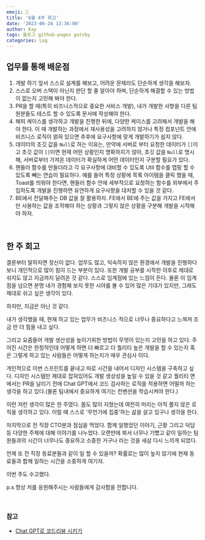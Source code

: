 ```yaml
---
emoji: 👋
title: '6월 4주 회고'
date: '2023-06-24 13:36:00'
author: Kay
tags: 블로그 github-pages gatsby
categories: Log
---
```


## 업무를 통해 배운점

1. 개발 하기 앞서 스스로 설계를 해보고, 어려운 문제라도 단순하게 생각을 해보자.
2. 스스로 오버 스택이 아닌지 판단 할 줄 알아야 하며, 단순하게 해결할 수 있는 방법이 없는지 고민해 봐야 한다.
3. PR을 할 때(특히 비즈니스적으로 중요한 서비스 개발), 내가 개발한 사항을 다른 팀원분들도 테스트 할 수 있도록 문서에 작성해야 한다.
4. 해피 케이스를 생각하고 개발을 진행한 뒤에, 다양한 케이스를 고려해서 개발을 해야 한다. 이 때 개발하는 과정에서 재사용성을 고려하지 않거나 특정 컴포넌트 안에 비즈니스 로직이 얽혀 있으면 추후에 요구사항에 맞게 개발하기가 쉽지 않다.
5. 데이터의 초깃 값을 `Null`로 하는 이유는, 만약에 서버로 부터 요청한 데이터가 `[]`이고 초깃 값이 `[]`이면 현재 어떤 상황인지 명확하지가 않아, 초깃 값을 `Null`로 명시해, 서버로부터 가져온 데이터가 확실하게 어떤 데이터인지 구분할 필요가 있다.
6. 핸들러 함수를 만들더라고 각 요구사항에 대비할 수 있도록 Util 함수를 맵핑 할 수 있도록 빼는 연습이 필요하다. 예를 들어 특정 상황에 목록 아이템을 클릭 했을 때, Toast를 띄워야 한다면, 핸들러 함수 안에 세부적으로 요청하는 함수를 외부에서 주입하도록 개발을 진행하면 유연하게 요구사항을 대처할 수 있을 것 같다.
7. BE에서 전달해주는 DB 값을 잘 활용하자. FE에서 BE에 주는 값을 가지고 FE에서만 사용하는 값을 조작해야 하는 상황과 그렇지 않은 상황을 구분해 개발을 시작해야 하자.

<br>

## 한 주 회고

결론부터 말하자면 정신이 없다. 업무도 많고, 익숙하지 않은 환경에서 개발을 진행하다보니 개인적으로 많이 힘이 드는 부분이 있다. 또한 개발 공부를 시작한 이후로 제대로 쉬지도 않고 지금까지 달려온 것 같다. 스스로 임계점에 있는 느낌이 든다. 물론 이 임계점을 넘으면 분명 내가 경험해 보지 못한 시야를 볼 수 있어 많은 기대가 있지만, 그래도 제대로 쉬고 싶은 생각이 있다.

하지만, 지금은 아닌 것 같다.

내가 생각했을 때, 현재 하고 있는 업무가 비즈니스 적으로 너무나 중요하다고 느껴져 조금 만 더 힘을 내고 싶다.

그리고 요즘들어 개발 생산성을 높이기위한 방법이 무엇이 있는지 고민을 하고 있다. 주어진 시간은 한정적인데 어떻게 하면 더 빠르고 더 퀄리티 높은 개발을 할 수 있는지 혹은 그렇게 하고 있는 사람들은 어떻게 하는지가 매우 관심사 이다.

개인적으로 이번 스프린트를 끝내고 따로 시간을 내어서 디자인 시스템을 구축하고 싶다. 디자인 시스템만 제대로 잡혀있어도 개발 생상성을 높일 수 있을 것 같고 퀄리티 면에서는 PR을 날리기 전에 Chat GPT에서 코드 검사하는 로직을 적용하면 어떨까 하는 생각을 하고 있다.(물론 팀내에서 중요하게 여기는 컨벤션을 학습시켜야 한다.)

이런 저런 생각이 많은 한 주였다. 몸도 많이 지쳤는데 여전히 머리는 아직 풀지 않은 로직을 생각하고 있다. 이럴 때 스스로 '무언가에 집중'하는 삶을 살고 있구나 생각을 한다.

마지막으로 전 직장 CTO분과 점심을 먹었다. 함께 일했었던 이야기, 근황 그리고 덕담 등 다양한 주제에 대해 이야기를 나누었다. 오랜만에 뵈서 너무나 기뻤고 같이 일하는 팀원들과의 시간이 너무나도 중요하고 소중한 거구나 라는 것을 새삼 다시 느끼게 되었다.

언제 또 전 직장 동료분들과 같이 일 할 수 있을까? 확률로는 많이 높지 않기에 현재 동료들과 함께 일하는 시간을 소중하게 여기자.

이번 주도 수고했다.

p.s
항상 저를 응원해주시는 사람들에게 감사함을 전합니다.

<br>

### 참고

- [Chat GPT로 코드리뷰 시키기](https://velog.io/@jeonbyeongmin/Chat-GPT%ED%95%9C%ED%85%8C-%EC%BD%94%EB%93%9C%EB%A6%AC%EB%B7%B0-%EC%8B%9C%EC%BC%B0%EC%8A%B5%EB%8B%88%EB%8B%A4..-feat.-Github-Action)

```toc

```

